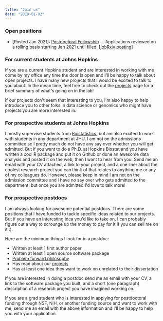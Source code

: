 ```yaml
---
title: "Join us"
date: "2019-01-02"
---
```


### Open positions

* [Posted Jan 2021]: [Postdoctoral Fellowship](https://docs.google.com/document/d/1CPyfTwDoE_M1va85WHjPsjqQyGofm5YqtP1HMOBiYuY/edit?usp=sharing) -- Applications reviewed on a rolling basis starting Jan 2021 until filled. [[jobRxiv posting](https://jobrxiv.org/job/johns-hopkins-bloomberg-school-of-public-health-27778-postdoctoral-fellowship-in-genomic-data-science-at-johns-hopkins/)]

### For current students at Johns Hopkins

If you are a current Hopkins student and are interested in working with me come by my office any time the door is open and I'll be happy to talk about open projects. I have many new projects that I would be excited to talk to you about. In the mean time, feel free to check out the [projects](../projects/index.html) page for a brief summary of what's going on in the lab! 

If our projects don't seem that interesting to you, I'm also happy to help introduce you to other folks in data science or genomics who might have projects you are more interested in. 

### For prospective students at Johns Hopkins

I mostly supervise students from [Biostatistics](http://www.jhsph.edu/departments/biostatistics/), but am also excited to work with students in any department at JHU. I am not on the admissions committee so I pretty much do not have any say over whether you will get admitted. But if you want to do a Ph.D. at Hopkins Biostat and you have written a cool R package and put it on Github or done an awesome data analysis and posted it on the web, then I want to hear from you. Send me an email with your CV attached, a link to your project, and a one liner about the coolest research project you can think of that relates to anything me or any of my colleagues do. However, please keep in mind I am not on the admission committee and I have no say over who gets admitted to the department, but once you are admitted I'd love to talk more!

### For prospective postdocs

I am always looking for awesome potential postdocs. There are some positions that I have funded to tackle specific ideas related to our projects. But if you have an interesting idea you'd like to take on, I can probably figure out a way to scrounge up the money to pay for it if you can sell me on it :). 

Here are the minimum things I look for in a postdoc:

* Written at least 1 first author paper 
* Written at least 1 open source software package
* [Problem forward philosophy](http://simplystatistics.org/2013/05/29/what-statistics-should-do-about-big-data-problem-forward-not-solution-backward/)
* Has read about our [projects](../projects/index.html)
* Has at least one idea they want to work on unrelated to their dissertation

If you are interested in doing a postdoc send me an email with your CV, a link to the software package you built, and a short (one paragraph) description of a research project you have imagined working on. 

If you are a grad student who is interested in applying for postdoctoral funding through NSF, NIH, or another funding source and want to work with me, send me an email with the above information and I'll be happy to help you with your application. 


